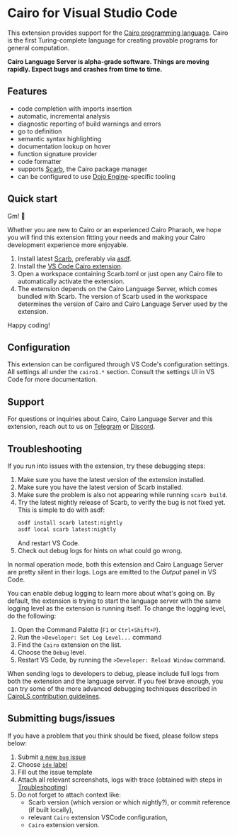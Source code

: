 # Cairo for Visual Studio Code

This extension provides support for the [Cairo programming language][cairo].
Cairo is the first Turing-complete language for creating provable programs for general computation.

**Cairo Language Server is alpha-grade software.
Things are moving rapidly.
Expect bugs and crashes from time to time.**

## Features

- code completion with imports insertion
- automatic, incremental analysis
- diagnostic reporting of build warnings and errors
- go to definition
- semantic syntax highlighting
- documentation lookup on hover
- function signature provider
- code formatter
- supports [Scarb], the Cairo package manager
- can be configured to use [Dojo Engine]-specific tooling

## Quick start

Gm! 👋

Whether you are new to Cairo or an experienced Cairo Pharaoh,
we hope you will find this extension fitting your needs and making your Cairo development experience
more enjoyable.

1. Install latest [Scarb][scarb-dl], preferably via [asdf][scarb-asdf].
2. Install the [VS Code Cairo extension][vscode-marketplace].
3. Open a workspace containing Scarb.toml or just open any Cairo file to automatically activate the
   extension.
4. The extension depends on the Cairo Language Server, which comes bundled with Scarb.
   The version of Scarb used in the workspace determines the version of Cairo and Cairo Language
   Server used by the extension.

Happy coding!

## Configuration

This extension can be configured through VS Code's configuration settings.
All settings all under the `cairo1.*` section.
Consult the settings UI in VS Code for more documentation.

## Support

For questions or inquiries about Cairo, Cairo Language Server and this extension, reach out to us
on [Telegram] or [Discord].

## Troubleshooting

If you run into issues with the extension, try these debugging steps:

1. Make sure you have the latest version of the extension installed.
2. Make sure you have the latest version of Scarb installed.
3. Make sure the problem is also not appearing while running `scarb build`.
4. Try the latest nightly release of Scarb, to verify the bug is not fixed yet.
   This is simple to do with asdf:
   ```sh
   asdf install scarb latest:nightly
   asdf local scarb latest:nightly
   ```
   And restart VS Code.
5. Check out debug logs for hints on what could go wrong.

In normal operation mode, both this extension and Cairo Language Server are pretty silent in their
logs.
Logs are emitted to the _Output_ panel in VS Code.

You can enable debug logging to learn more about what's going on.
By default, the extension is trying to start the language server with the same logging level as the
extension is running itself.
To change the logging level, do the following:

1. Open the Command Palette (`F1` or `Ctrl+Shift+P`).
2. Run the `>Developer: Set Log Level...` command
3. Find the `Cairo` extension on the list.
4. Choose the `Debug` level.
5. Restart VS Code, by running the `>Developer: Reload Window` command.

When sending logs to developers to debug,
please include full logs from both the extension and the language server.
If you feel brave enough, you can try some of the more advanced debugging techniques described in
[CairoLS contribution guidelines][debugging].

## Submitting bugs/issues

If you have a problem that you think should be fixed, please follow steps below:

1. Submit [a new `bug` issue][cairo-new-bug]
2. Choose [`ide` label][cairo-ide-label]
3. Fill out the issue template
4. Attach all relevant screenshots, logs with trace (obtained with steps in [Troubleshooting])
5. Do not forget to attach context like:
   - Scarb version (which version or which nightly?), or commit reference (if built locally),
   - relevant `Cairo` extension VSCode configuration,
   - `Cairo` extension version.

[cairo]: https://www.cairo-lang.org/
[cairo-ide-label]: https://github.com/starkware-libs/cairo/labels/ide
[cairo-new-bug]: https://github.com/starkware-libs/cairo/issues/new?assignees=&labels=bug&projects=&template=01_BUG_REPORT.md&title=bug%3A+
[debugging]: https://github.com/starkware-libs/cairo/blob/main/crates/cairo-lang-language-server/CONTRIBUTING.md#debugging
[discord]: https://discord.gg/QypNMzkHbc
[dojo engine]: https://book.dojoengine.org/
[scarb]: https://docs.swmansion.com/scarb
[scarb-asdf]: https://docs.swmansion.com/scarb/download.html#install-via-asdf
[scarb-dl]: https://docs.swmansion.com/scarb/download.html
[telegram]: https://t.me/cairo_ls_support
[troubleshooting]: #troubleshooting
[vscode-marketplace]: https://marketplace.visualstudio.com/items?itemName=starkware.cairo1
